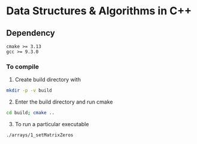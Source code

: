 # Data Structures &amp; Algorithms in C++

## Dependency

```text
cmake >= 3.13 
gcc >= 9.3.0
```

### To compile

1. Create build directory with

```bash
mkdir -p -v build
```

2. Enter the build directory and run cmake

```bash
cd build; cmake ..
```

3. To run a particular executable

```bash
./arrays/1_setMatrixZeros
```
